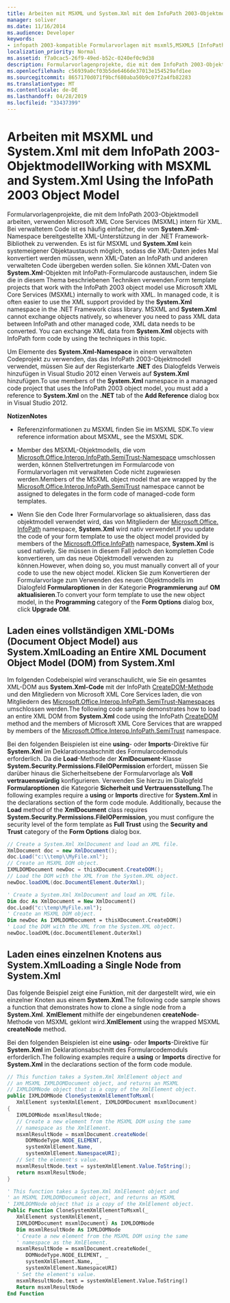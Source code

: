 ```yaml
---
title: Arbeiten mit MSXML und System.Xml mit dem InfoPath 2003-Objektmodell
manager: soliver
ms.date: 11/16/2014
ms.audience: Developer
keywords:
- infopath 2003-kompatible Formularvorlagen mit msxml5,MSXML5 [InfoPath 2007],MSXML5-Skript [InfoPath 2007],InfoPath 2007 mit MSXML5
localization_priority: Normal
ms.assetid: f7a0cac5-26f9-49ed-b52c-0240ef0c9d38
description: Formularvorlagenprojekte, die mit dem InfoPath 2003-Objektmodell arbeiten, verwenden Microsoft XML Core Services (MSXML) intern für XML. Bei verwaltetem Code ist es häufig einfacher, die vom System.Xml-Namespace bereitgestellte XML-Unterstützung in der .NET Framework-Bibliothek zu verwenden. Es ist für MSXML und System.Xml kein systemeigener Objektaustausch möglich, sodass die XML-Daten jedes Mal konvertiert werden müssen, wenn XML-Daten an InfoPath und anderen verwalteten Code übergeben werden sollen. Sie können XML-Daten von System.Xml-Objekten mit InfoPath-Formularcode austauschen, indem Sie die in diesem Thema beschriebenen Techniken verwenden.
ms.openlocfilehash: c56939a0cf03b5de6466de37013e154529afd1ee
ms.sourcegitcommit: 8657170d071f9bcf680aba50b9c07f2a4fb82283
ms.translationtype: MT
ms.contentlocale: de-DE
ms.lasthandoff: 04/28/2019
ms.locfileid: "33437399"
---
```

# <a name="working-with-msxml-and-systemxml-using-the-infopath-2003-object-model"></a><span data-ttu-id="10d30-107">Arbeiten mit MSXML und System.Xml mit dem InfoPath 2003-Objektmodell</span><span class="sxs-lookup"><span data-stu-id="10d30-107">Working with MSXML and System.Xml Using the InfoPath 2003 Object Model</span></span>

<span data-ttu-id="10d30-p102">Formularvorlagenprojekte, die mit dem InfoPath 2003-Objektmodell arbeiten, verwenden Microsoft XML Core Services (MSXML) intern für XML. Bei verwaltetem Code ist es häufig einfacher, die vom **System.Xml**-Namespace bereitgestellte XML-Unterstützung in der .NET Framework-Bibliothek zu verwenden. Es ist für MSXML und **System.Xml** kein systemeigener Objektaustausch möglich, sodass die XML-Daten jedes Mal konvertiert werden müssen, wenn XML-Daten an InfoPath und anderen verwalteten Code übergeben werden sollen. Sie können XML-Daten von **System.Xml**-Objekten mit InfoPath-Formularcode austauschen, indem Sie die in diesem Thema beschriebenen Techniken verwenden.</span><span class="sxs-lookup"><span data-stu-id="10d30-p102">Form template projects that work with the InfoPath 2003 object model use Microsoft XML Core Services (MSXML) internally to work with XML. In managed code, it is often easier to use the XML support provided by the **System.Xml** namespace in the .NET Framework class library. MSXML and **System.Xml** cannot exchange objects natively, so whenever you need to pass XML data between InfoPath and other managed code, XML data needs to be converted. You can exchange XML data from **System.Xml** objects with InfoPath form code by using the techniques in this topic.</span></span> 
  
<span data-ttu-id="10d30-112">Um Elemente des **System.Xml-Namespace** in einem verwalteten Codeprojekt zu verwenden, das das InfoPath 2003-Objektmodell verwendet,  müssen Sie auf der Registerkarte **.NET** des Dialogfelds Verweis hinzufügen in Visual Studio 2012 einen Verweis auf **System.Xml** hinzufügen.</span><span class="sxs-lookup"><span data-stu-id="10d30-112">To use members of the **System.Xml** namespace in a managed code project that uses the InfoPath 2003 object model, you must add a reference to **System.Xml** on the **.NET** tab of the **Add Reference** dialog box in Visual Studio 2012.</span></span> 
  
 <span data-ttu-id="10d30-113">**Notizen**</span><span class="sxs-lookup"><span data-stu-id="10d30-113">**Notes**</span></span>
  
- <span data-ttu-id="10d30-114">Referenzinformationen zu MSXML finden Sie im MSXML SDK.</span><span class="sxs-lookup"><span data-stu-id="10d30-114">To view reference information about MSXML, see the MSXML SDK.</span></span>
    
- <span data-ttu-id="10d30-115">Member des MSXML-Objektmodells, die vom [Microsoft.Office.Interop.InfoPath.SemiTrust-Namespace](https://msdn.microsoft.com/library/Microsoft.Office.Interop.InfoPath.SemiTrust.aspx) umschlossen werden, können Stellvertretungen im Formularcode von Formularvorlagen mit verwalteten Code nicht zugewiesen werden.</span><span class="sxs-lookup"><span data-stu-id="10d30-115">Members of the MSXML object model that are wrapped by the [Microsoft.Office.Interop.InfoPath.SemiTrust](https://msdn.microsoft.com/library/Microsoft.Office.Interop.InfoPath.SemiTrust.aspx) namespace cannot be assigned to delegates in the form code of managed-code form templates.</span></span> 
    
- <span data-ttu-id="10d30-116">Wenn Sie den Code Ihrer Formularvorlage so aktualisieren, dass das objektmodell verwendet wird, das von Mitgliedern der [Microsoft.Office. InfoPath](https://msdn.microsoft.com/library/Microsoft.Office.InfoPath.aspx) namespace, **System.Xml** wird nativ verwendet.</span><span class="sxs-lookup"><span data-stu-id="10d30-116">If you update the code of your form template to use the object model provided by members of the [Microsoft.Office.InfoPath](https://msdn.microsoft.com/library/Microsoft.Office.InfoPath.aspx) namespace, **System.Xml** is used natively.</span></span> <span data-ttu-id="10d30-117">Sie müssen in diesem Fall jedoch den kompletten Code konvertieren, um das neue Objektmodell verwenden zu können.</span><span class="sxs-lookup"><span data-stu-id="10d30-117">However, when doing so, you must manually convert all of your code to use the new object model.</span></span> <span data-ttu-id="10d30-118">Klicken Sie zum Konvertieren der Formularvorlage zum Verwenden des neuen Objektmodells im Dialogfeld **Formularoptionen** in der Kategorie **Programmierung** auf **OM aktualisieren**.</span><span class="sxs-lookup"><span data-stu-id="10d30-118">To convert your form template to use the new object model, in the **Programming** category of the **Form Options** dialog box, click **Upgrade OM**.</span></span>
    
## <a name="loading-an-entire-xml-document-object-model-dom-from-systemxml"></a><span data-ttu-id="10d30-119">Laden eines vollständigen XML-DOMs (Document Object Model) aus System.Xml</span><span class="sxs-lookup"><span data-stu-id="10d30-119">Loading an Entire XML Document Object Model (DOM) from System.Xml</span></span>

<span data-ttu-id="10d30-120">Im folgenden Codebeispiel wird veranschaulicht, wie Sie ein gesamtes XML-DOM aus **System.Xml-Code** mit der InfoPath [CreateDOM-Methode](https://msdn.microsoft.com/library/Microsoft.Office.Interop.InfoPath.SemiTrust._XDocument2.CreateDOM.aspx) und den Mitgliedern von Microsoft XML Core Services laden, die von Mitgliedern des [Microsoft.Office.Interop.InfoPath.SemiTrust-Namespaces](https://msdn.microsoft.com/library/Microsoft.Office.Interop.InfoPath.SemiTrust.aspx) umschlossen werden.</span><span class="sxs-lookup"><span data-stu-id="10d30-120">The following code sample demonstrates how to load an entire XML DOM from **System.Xml** code using the InfoPath [CreateDOM](https://msdn.microsoft.com/library/Microsoft.Office.Interop.InfoPath.SemiTrust._XDocument2.CreateDOM.aspx) method and the members of Microsoft XML Core Services that are wrapped by members of the [Microsoft.Office.Interop.InfoPath.SemiTrust](https://msdn.microsoft.com/library/Microsoft.Office.Interop.InfoPath.SemiTrust.aspx) namespace.</span></span> 
  
<span data-ttu-id="10d30-p104">Bei den folgenden Beispielen ist eine **using**- oder **Imports**-Direktive für **System.Xml** im Deklarationsabschnitt des Formularcodemoduls erforderlich. Da die **Load**-Methode der **XmlDocument**-Klasse **System.Security.Permissions.FileIOPermission** erfordert, müssen Sie darüber hinaus die Sicherheitsebene der Formularvorlage als **Voll vertrauenswürdig** konfigurieren. Verwenden Sie hierzu im Dialogfeld **Formularoptionen** die Kategorie **Sicherheit und Vertrauensstellung**.</span><span class="sxs-lookup"><span data-stu-id="10d30-p104">The following examples require a **using** or **Imports** directive for **System.Xml** in the declarations section of the form code module. Additionally, because the **Load** method of the **XmlDocument** class requires **System.Security.Permissions.FileIOPermission**, you must configure the security level of the form template as **Full Trust** using the **Security and Trust** category of the **Form Options** dialog box.</span></span> 
  
```cs
// Create a System.Xml XmlDocument and load an XML file.
XmlDocument doc = new XmlDocument();
doc.Load("c:\\temp\\MyFile.xml");
// Create an MSXML DOM object.
IXMLDOMDocument newDoc = thisXDocument.CreateDOM();
// Load the DOM with the XML from the System.XML object.
newDoc.loadXML(doc.DocumentElement.OuterXml);
```

```vb
' Create a System.Xml XmlDocument and load an XML file.
Dim doc As XmlDocument = New XmlDocument()
doc.Load("c:\temp\MyFile.xml");
' Create an MSXML DOM object.
Dim newDoc As IXMLDOMDocument = thisXDocument.CreateDOM()
' Load the DOM with the XML from the System.XML object.
newDoc.loadXML(doc.DocumentElement.OuterXml)
```

## <a name="loading-a-single-node-from-systemxml"></a><span data-ttu-id="10d30-123">Laden eines einzelnen Knotens aus System.Xml</span><span class="sxs-lookup"><span data-stu-id="10d30-123">Loading a Single Node from System.Xml</span></span>

<span data-ttu-id="10d30-124">Das folgende Beispiel zeigt eine Funktion, mit der dargestellt wird, wie ein einzelner Knoten aus einem **System.Xml**.</span><span class="sxs-lookup"><span data-stu-id="10d30-124">The following code sample shows a function that demonstrates how to clone a single node from a **System.Xml**.</span></span> <span data-ttu-id="10d30-125">**XmlElement** mithilfe der eingebundenen **createNode**-Methode von MSXML geklont wird.</span><span class="sxs-lookup"><span data-stu-id="10d30-125">**XmlElement** using the wrapped MSXML **createNode** method.</span></span> 
  
<span data-ttu-id="10d30-126">Bei den folgenden Beispielen ist eine **using**- oder **Imports**-Direktive für **System.Xml** im Deklarationsabschnitt des Formularcodemoduls erforderlich.</span><span class="sxs-lookup"><span data-stu-id="10d30-126">The following examples require a **using** or **Imports** directive for **System.Xml** in the declarations section of the form code module.</span></span> 
  
```cs
// This function takes a System.Xml XmlElement object and 
// an MSXML IXMLDOMDocument object, and returns an MSXML 
// IXMLDOMNode object that is a copy of the XmlElement object.
public IXMLDOMNode CloneSystemXmlElementToMsxml(
   XmlElement systemXmlElement, IXMLDOMDocument msxmlDocument)
{
   IXMLDOMNode msxmlResultNode;
   // Create a new element from the MSXML DOM using the same 
   // namespace as the XmlElement.
   msxmlResultNode = msxmlDocument.createNode(
      DOMNodeType.NODE_ELEMENT, 
      systemXmlElement.Name, 
      systemXmlElement.NamespaceURI);
   // Set the element's value.
   msxmlResultNode.text = systemXmlElement.Value.ToString();
   return msxmlResultNode;
}
```

```vb
' This function takes a System.Xml XmlElement object and 
' an MSXML IXMLDOMDocument object, and returns an MSXML 
' IXMLDOMNode object that is a copy of the XmlElement object.
Public Function CloneSystemXmlElementToMsxml(_
   XmlElement systemXmlElement, _
   IXMLDOMDocument msxmlDocument) As IXMLDOMNode
   Dim msxmlResultNode As IXMLDOMNode
   ' Create a new element from the MSXML DOM using the same 
   ' namespace as the XmlElement.
   msxmlResultNode = msxmlDocument.createNode(_
      DOMNodeType.NODE_ELEMENT, _
      systemXmlElement.Name, _
      systemXmlElement.NamespaceURI)
   ' Set the element's value.
   msxmlResultNode.text = systemXmlElement.Value.ToString()
   Return msxmlResultNode
End Function
```


